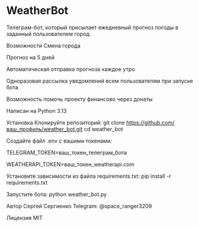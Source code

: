 # WeatherBot
Телеграм-бот, который присылает ежедневный прогноз погоды в заданный пользователем город.

Возможности
Смена города

Прогноз на 5 дней

Автоматическая отправка прогноза каждое утро

Одноразовая рассылка уведомлений всем пользователям при запуске бота

Возможность помочь проекту финансово через донаты

Написан на Python 3.13

Установка
Клонируйте репозиторий:
git clone https://github.com/ваш_профиль/weather_bot.git
cd weather_bot

Создайте файл .env с вашими токенами:

TELEGRAM_TOKEN=ваш_токен_телеграм_бота

WEATHERAPI_TOKEN=ваш_токен_weatherapi.com

Установите зависимости из файла requirements.txt:
pip install -r requirements.txt

Запустите бота:
python weather_bot.py

Автор
Сергей Сергиенко
Telegram: @space_ranger3209

Лицензия
MIT